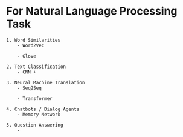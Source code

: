 # For Natural Language Processing Task
    1. Word Similarities
        - Word2Vec

        - Glove

    2. Text Classification
        - CNN + 

    3. Neural Machine Translation
        - Seq2Seq

        - Transformer

    4. Chatbots / Dialog Agents
        - Memory Network

    5. Question Answering
        - 

